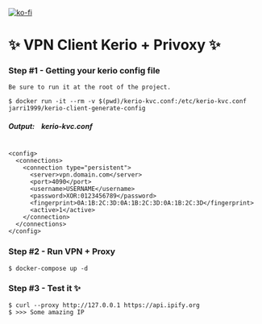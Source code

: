 [![ko-fi](https://www.ko-fi.com/img/githubbutton_sm.svg)](https://ko-fi.com/cafemagico)

# ✨ VPN Client Kerio + Privoxy ✨

### Step #1 - Getting your kerio config file

`Be sure to run it at the root of the project.`

```
$ docker run -it --rm -v $(pwd)/kerio-kvc.conf:/etc/kerio-kvc.conf jarri1999/kerio-client-generate-config
```

##### Output: &nbsp;&nbsp; kerio-kvc.conf

#

```
<config>
  <connections>
    <connection type="persistent">
      <server>vpn.domain.com</server>
      <port>4090</port>
      <username>USERNAME</username>
      <password>XOR:0123456789</password>
      <fingerprint>0A:1B:2C:3D:0A:1B:2C:3D:0A:1B:2C:3D</fingerprint>
      <active>1</active>
    </connection>
  </connections>
</config>
```

### Step #2 - Run VPN + Proxy

```
$ docker-compose up -d
```

### Step #3 - Test it ✨

```
$ curl --proxy http://127.0.0.1 https://api.ipify.org
$ >>> Some amazing IP
```
